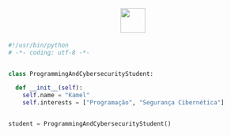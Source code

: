 <div align="center">
<h2> <img src="https://media.tenor.com/B8aqlDsEb-4AAAAj/cat.gif" width="50"></h2>
</div>


```python
#!/usr/bin/python
# -*- coding: utf-8 -*-


class ProgrammingAndCybersecurityStudent:

  def __init__(self):
    self.name = "Kamel"  
    self.interests = ["Programação", "Segurança Cibernética"]


student = ProgrammingAndCybersecurityStudent()
```

